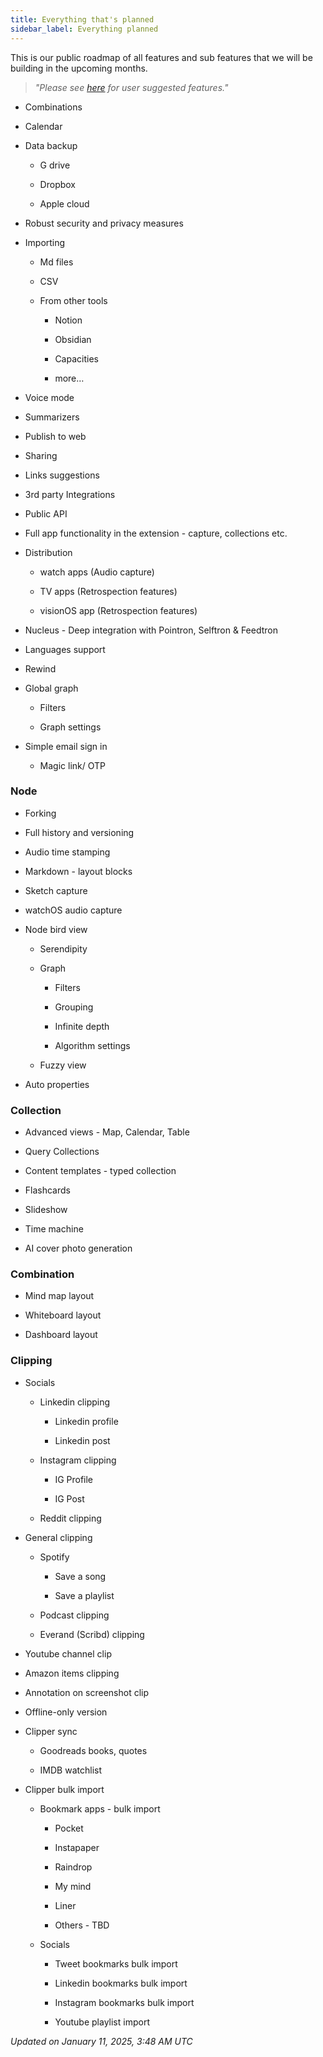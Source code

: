 ```yaml
---
title: Everything that's planned
sidebar_label: Everything planned
---
```


This is our public roadmap of all features and sub features that we will be building in the upcoming months.

> _"Please see [here](https://memotron.supahub.com/roadmap) for user suggested features."_

- Combinations

- Calendar

- Data backup

    - G drive

    - Dropbox

    - Apple cloud

- Robust security and privacy measures

- Importing

    - Md files

    - CSV

    - From other tools

        - Notion

        - Obsidian

        - Capacities

        - more…

- Voice mode

- Summarizers

- Publish to web

- Sharing

- Links suggestions

- 3rd party Integrations

- Public API

- Full app functionality in the extension - capture, collections etc.

- Distribution

    - watch apps (Audio capture)

    - TV apps (Retrospection features)

    - visionOS app (Retrospection features)

- Nucleus - Deep integration with Pointron, Selftron & Feedtron

- Languages support

- Rewind

- Global graph

    - Filters

    - Graph settings

- Simple email sign in

    - Magic link/ OTP

### Node

- Forking

- Full history and versioning

- Audio time stamping

- Markdown - layout blocks

- Sketch capture

- watchOS audio capture

- Node bird view

    - Serendipity

    - Graph

        - Filters

        - Grouping

        - Infinite depth

        - Algorithm settings

    - Fuzzy view

- Auto properties

### Collection

- Advanced views - Map, Calendar, Table

- Query Collections

- Content templates - typed collection

- Flashcards

- Slideshow

- Time machine

- AI cover photo generation

### Combination

- Mind map layout

- Whiteboard layout

- Dashboard layout

### Clipping

- Socials

    - Linkedin clipping

        - Linkedin profile

        - Linkedin post

    - Instagram clipping

        - IG Profile

        - IG Post

    - Reddit clipping

- General clipping

    - Spotify

        - Save a song

        - Save a playlist

    - Podcast clipping

    - Everand (Scribd) clipping

- Youtube channel clip

- Amazon items clipping

- Annotation on screenshot clip

- Offline-only version

- Clipper sync

    - Goodreads books, quotes

    - IMDB watchlist

- Clipper bulk import

    - Bookmark apps - bulk import

        - Pocket

        - Instapaper

        - Raindrop

        - My mind

        - Liner

        - Others - TBD

    - Socials

        - Tweet bookmarks bulk import

        - Linkedin bookmarks bulk import

        - Instagram bookmarks bulk import

        - Youtube playlist import

*Updated on January 11, 2025, 3:48 AM UTC*